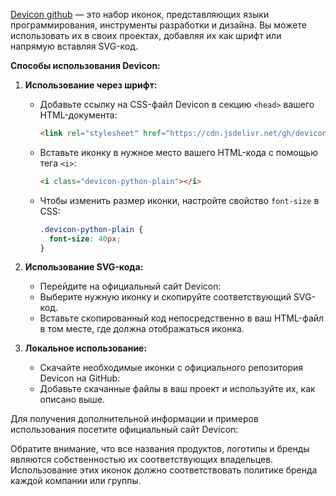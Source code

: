 [Devicon github](https://github.com/devicons/devicon/tree/master/icons) — это набор иконок, представляющих языки программирования, инструменты разработки и дизайна. Вы можете использовать их в своих проектах, добавляя их как шрифт или напрямую вставляя SVG-код.

**Способы использования Devicon:**

1. **Использование через шрифт:**
    - Добавьте ссылку на CSS-файл Devicon в секцию `<head>` вашего HTML-документа:
      ```html
      <link rel="stylesheet" href="https://cdn.jsdelivr.net/gh/devicons/devicon@latest/devicon.min.css">
      ```
    - Вставьте иконку в нужное место вашего HTML-кода с помощью тега `<i>`:
      ```html
      <i class="devicon-python-plain"></i>
      ```
    - Чтобы изменить размер иконки, настройте свойство `font-size` в CSS:
      ```css
      .devicon-python-plain {
        font-size: 40px;
      }
      ```

2. **Использование SVG-кода:**
    - Перейдите на официальный сайт Devicon:
    - Выберите нужную иконку и скопируйте соответствующий SVG-код.
    - Вставьте скопированный код непосредственно в ваш HTML-файл в том месте, где должна отображаться иконка.

3. **Локальное использование:**
    - Скачайте необходимые иконки с официального репозитория Devicon на GitHub:
    - Добавьте скачанные файлы в ваш проект и используйте их, как описано выше.

Для получения дополнительной информации и примеров использования посетите официальный сайт Devicon:

Обратите внимание, что все названия продуктов, логотипы и бренды являются собственностью их соответствующих владельцев. Использование этих иконок должно соответствовать политике бренда каждой компании или группы. 